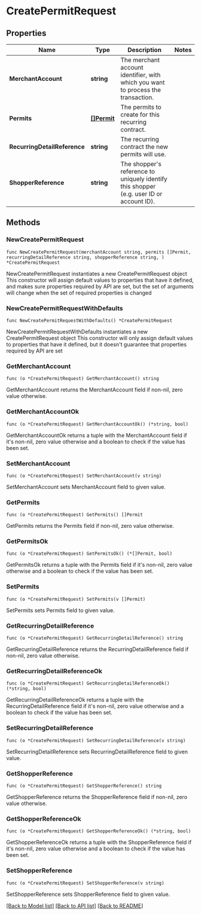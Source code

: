 # CreatePermitRequest

## Properties

Name | Type | Description | Notes
------------ | ------------- | ------------- | -------------
**MerchantAccount** | **string** | The merchant account identifier, with which you want to process the transaction. | 
**Permits** | [**[]Permit**](Permit.md) | The permits to create for this recurring contract. | 
**RecurringDetailReference** | **string** | The recurring contract the new permits will use. | 
**ShopperReference** | **string** | The shopper&#39;s reference to uniquely identify this shopper (e.g. user ID or account ID). | 

## Methods

### NewCreatePermitRequest

`func NewCreatePermitRequest(merchantAccount string, permits []Permit, recurringDetailReference string, shopperReference string, ) *CreatePermitRequest`

NewCreatePermitRequest instantiates a new CreatePermitRequest object
This constructor will assign default values to properties that have it defined,
and makes sure properties required by API are set, but the set of arguments
will change when the set of required properties is changed

### NewCreatePermitRequestWithDefaults

`func NewCreatePermitRequestWithDefaults() *CreatePermitRequest`

NewCreatePermitRequestWithDefaults instantiates a new CreatePermitRequest object
This constructor will only assign default values to properties that have it defined,
but it doesn't guarantee that properties required by API are set

### GetMerchantAccount

`func (o *CreatePermitRequest) GetMerchantAccount() string`

GetMerchantAccount returns the MerchantAccount field if non-nil, zero value otherwise.

### GetMerchantAccountOk

`func (o *CreatePermitRequest) GetMerchantAccountOk() (*string, bool)`

GetMerchantAccountOk returns a tuple with the MerchantAccount field if it's non-nil, zero value otherwise
and a boolean to check if the value has been set.

### SetMerchantAccount

`func (o *CreatePermitRequest) SetMerchantAccount(v string)`

SetMerchantAccount sets MerchantAccount field to given value.


### GetPermits

`func (o *CreatePermitRequest) GetPermits() []Permit`

GetPermits returns the Permits field if non-nil, zero value otherwise.

### GetPermitsOk

`func (o *CreatePermitRequest) GetPermitsOk() (*[]Permit, bool)`

GetPermitsOk returns a tuple with the Permits field if it's non-nil, zero value otherwise
and a boolean to check if the value has been set.

### SetPermits

`func (o *CreatePermitRequest) SetPermits(v []Permit)`

SetPermits sets Permits field to given value.


### GetRecurringDetailReference

`func (o *CreatePermitRequest) GetRecurringDetailReference() string`

GetRecurringDetailReference returns the RecurringDetailReference field if non-nil, zero value otherwise.

### GetRecurringDetailReferenceOk

`func (o *CreatePermitRequest) GetRecurringDetailReferenceOk() (*string, bool)`

GetRecurringDetailReferenceOk returns a tuple with the RecurringDetailReference field if it's non-nil, zero value otherwise
and a boolean to check if the value has been set.

### SetRecurringDetailReference

`func (o *CreatePermitRequest) SetRecurringDetailReference(v string)`

SetRecurringDetailReference sets RecurringDetailReference field to given value.


### GetShopperReference

`func (o *CreatePermitRequest) GetShopperReference() string`

GetShopperReference returns the ShopperReference field if non-nil, zero value otherwise.

### GetShopperReferenceOk

`func (o *CreatePermitRequest) GetShopperReferenceOk() (*string, bool)`

GetShopperReferenceOk returns a tuple with the ShopperReference field if it's non-nil, zero value otherwise
and a boolean to check if the value has been set.

### SetShopperReference

`func (o *CreatePermitRequest) SetShopperReference(v string)`

SetShopperReference sets ShopperReference field to given value.



[[Back to Model list]](../README.md#documentation-for-models) [[Back to API list]](../README.md#documentation-for-api-endpoints) [[Back to README]](../README.md)


